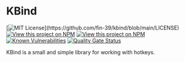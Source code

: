 # KBind
[![MIT License](https://img.shields.io/npm/l/kbind.svg?)](https://github.com/fin-39/kbind/blob/main/LICENSE)
[![View this project on NPM](https://img.shields.io/npm/v/kbind.svg)](https://npmjs.org/package/kbind)
[![View this project on NPM](https://img.shields.io/npm/dm/kbind.svg)](https://npmjs.org/package/kbind)
[![Known Vulnerabilities](https://snyk.io/test/github/fin-39/kbind/badge.svg)](https://snyk.io/test/github/fin-39/kbind)
[![Quality Gate Status](https://sonarcloud.io/api/project_badges/measure?project=fin-39_kbind&metric=alert_status)](https://sonarcloud.io/summary/new_code?id=fin-39_kbind)

KBind is a small and simple library for working with hotkeys.
